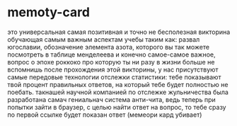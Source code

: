 # memoty-card
это универсальная самая позитивная и точно не бесполезная викторина обучающая самым важным аспектам учебы таким как: развал югославии, обозначение элемента азота, которого  вы  так можете посмотреть в таблице менделеева и конечно самое-самое важное, вопрос о эпохе роккоко про которую ты ни разу в жизни больше не вспомнишь после прохождения этой викторины, у нас присутствуют самые передовые технологии отслежки статистики: тебе показывают твой процент правильных ответов, на который тебе будет полностью не поебать. такнашей научной компанией по отслежке жульничества была разработана самач гениальнач система анти-чита, ведь теперь при попытки зайти в браузер, с целью найти ответ на вопрос, то тебе сразу по первой ссылке будет показан ответ
(мемеори кард убивает)

